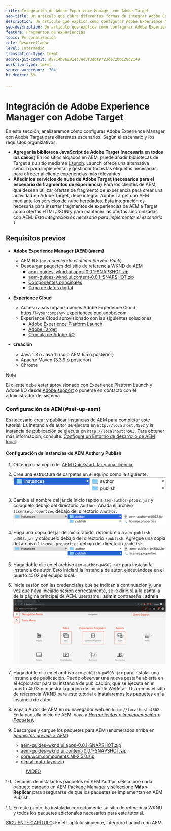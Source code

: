```yaml
---
title: Integración de Adobe Experience Manager con Adobe Target
seo-title: Un artículo que cubre diferentes formas de integrar Adobe Experience Manager (AEM) con Adobe Target para ofrecer contenido personalizado.
description: Un artículo que explica cómo configurar Adobe Experience Manager con Adobe Target para diferentes situaciones.
seo-description: Un artículo que explica cómo configurar Adobe Experience Manager con Adobe Target para diferentes situaciones.
feature: Fragmentos de experiencias
topic: Personalización
role: Desarrollador
level: Intermedio
translation-type: tm+mt
source-git-commit: d9714b9a291ec3ee5f3dba9723de72bb120d2149
workflow-type: tm+mt
source-wordcount: '704'
ht-degree: 5%

---
```



# Integración de Adobe Experience Manager con Adobe Target

En esta sección, analizaremos cómo configurar Adobe Experience Manager con Adobe Target para diferentes escenarios. Según el escenario y los requisitos organizativos.

* **Agregar la biblioteca JavaScript de Adobe Target (necesaria en todos los casos)**
En los sitios alojados en AEM, puede añadir bibliotecas de Target a su sitio mediante  [Launch](https://docs.adobe.com/content/help/en/launch/using/overview.html). Launch ofrece una alternativa sencilla para implementar y gestionar todas las etiquetas necesarias para ofrecer al cliente experiencias más relevantes.
* **Añadir los servicios de nube de Adobe Target (necesarios para el escenario de fragmentos de experiencia)**
 Para los clientes de AEM, que desean utilizar ofertas de fragmento de experiencia para crear una actividad en Adobe Target, debe integrar Adobe Target con AEM mediante los servicios de nube heredados. Esta integración es necesaria para insertar fragmentos de experiencias de AEM a Target como ofertas HTML/JSON y para mantener las ofertas sincronizadas con AEM. 
*Esta integración es necesaria para implementar el escenario 1.*

## Requisitos previos

* **Adobe Experience Manager (AEM){#aem}**
   * AEM 6.5 (*se recomienda el último Service Pack*)
   * Descargar paquetes del sitio de referencia WKND de AEM
      * [aem-guides-wknd.ui.apps-0.0.1-SNAPSHOT.zip](https://github.com/adobe/aem-guides-wknd/releases/download/archetype-18.1/aem-guides-wknd.ui.apps-0.0.1-SNAPSHOT.zip)
      * [aem-guides-wknd.ui.content-0.0.1-SNAPSHOT.zip](https://github.com/adobe/aem-guides-wknd/releases/download/archetype-18.1/aem-guides-wknd.ui.content-0.0.1-SNAPSHOT.zip)
      * [Componentes principales](https://github.com/adobe/aem-core-wcm-components/releases/download/core.wcm.components.reactor-2.5.0/core.wcm.components.all-2.5.0.zip)
      * [Capa de datos digital](assets/implementation/digital-data-layer.zip)

* **Experience Cloud**
   * Acceso a sus organizaciones Adobe Experience Cloud: <https://>`<yourcompany>`.experiencecloud.adobe.com
   * Experience Cloud aprovisionado con las siguientes soluciones
      * [Adobe Experience Platform Launch](https://experiencecloud.adobe.com)
      * [Adobe Target](https://experiencecloud.adobe.com)
      * [Consola de Adobe I/O](https://console.adobe.io)

* **creación**
   * Java 1.8 o Java 11 (solo AEM 6.5 o posterior)
   * Apache Maven (3.3.9 o posterior)
   * Chrome

>[!NOTE]
>
> El cliente debe estar aprovisionado con Experience Platform Launch y Adobe I/O desde [Adobe support](https://helpx.adobe.com/es/contact/enterprise-support.ec.html) o ponerse en contacto con el administrador del sistema

### Configuración de AEM{#set-up-aem}

Es necesario crear y publicar instancias de AEM para completar este tutorial. La instancia de autor se ejecuta en `http://localhost:4502` y la instancia de publicación se ejecuta en `http://localhost:4503`. Para obtener más información, consulte: [Configure un Entorno de desarrollo de AEM local](https://helpx.adobe.com/experience-manager/kt/platform-repository/using/local-aem-dev-environment-article-setup.html).

#### Configuración de instancias de AEM Author y Publish

1. Obtenga una copia del [AEM Quickstart Jar y una licencia.](https://helpx.adobe.com/experience-manager/6-5/sites/deploying/using/deploy.html#GettingtheSoftware)
2. Cree una estructura de carpetas en el equipo como la siguiente:
   ![Estructura de carpetas](assets/implementation/aem-setup-1.png)
3. Cambie el nombre del jar de inicio rápido a `aem-author-p4502.jar` y colóquelo debajo del directorio `/author`. Añada el archivo `license.properties` debajo del directorio `/author`.
   ![Instancia de autor de AEM](assets/implementation/aem-setup-author.png)
4. Haga una copia del jar de inicio rápido, renómbrelo a `aem-publish-p4503.jar` y colóquelo debajo del directorio `/publish`. Agregue una copia del archivo `license.properties` debajo del directorio `/publish`.
   ![Instancia de AEM Publish](assets/implementation/aem-setup-publish.png)
5. Haga doble clic en el archivo `aem-author-p4502.jar` para instalar la instancia de autor. Esto iniciará la instancia de autor, ejecutándose en el puerto 4502 del equipo local.
6. Inicie sesión con las credenciales que se indican a continuación y, una vez que haya iniciado sesión correctamente, se le dirigirá a la pantalla de la página principal de AEM.
username : **admin**
contraseña : **admin**
   ![Instancia de AEM Publish](assets/implementation/aem-author-home-page.png)
7. Haga doble clic en el archivo `aem-publish-p4503.jar` para instalar una instancia de publicación. Puede observar una nueva pestaña abierta en el explorador para su instancia de publicación, que se ejecuta en el puerto 4503 y muestra la página de inicio de WeRetail. Usaremos el sitio de referencia WKND para este tutorial e instalaremos los paquetes en la instancia de autor.
8. Vaya a Autor de AEM en su navegador web en `http://localhost:4502`. En la pantalla Inicio de AEM, vaya a *[Herramientas > Implementación > Paquetes](http://localhost:4502/crx/packmgr/index.jsp)*.
9. Descargue y cargue los paquetes para AEM (enumerados arriba en *[Requisitos previos > AEM](#aem)*)
   * [aem-guides-wknd.ui.apps-0.0.1-SNAPSHOT.zip](https://github.com/adobe/aem-guides-wknd/releases/download/archetype-18.1/aem-guides-wknd.ui.apps-0.0.1-SNAPSHOT.zip)
   * [aem-guides-wknd.ui.content-0.0.1-SNAPSHOT.zip](https://github.com/adobe/aem-guides-wknd/releases/download/archetype-18.1/aem-guides-wknd.ui.content-0.0.1-SNAPSHOT.zip)
   * [core.wcm.components.all-2.5.0.zip](https://github.com/adobe/aem-core-wcm-components/releases/download/core.wcm.components.reactor-2.5.0/core.wcm.components.all-2.5.0.zip)
   * [digital-data-layer.zip](assets/implementation/digital-data-layer.zip)

   >[!VIDEO](https://video.tv.adobe.com/v/28377?quality=12&learn=on)
10. Después de instalar los paquetes en AEM Author, seleccione cada paquete cargado en AEM Package Manager y seleccione **Más > Replicar** para asegurarse de que los paquetes se implementan en AEM Publish.
11. En este punto, ha instalado correctamente su sitio de referencia WKND y todos los paquetes adicionales necesarios para este tutorial.

[SIGUIENTE CAPÍTULO](./using-launch-adobe-io.md): En el capítulo siguiente, integrará Launch con AEM.
